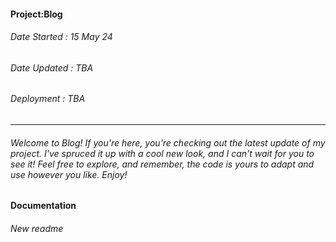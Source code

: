 #### Project:Blog
###### Date Started : 15 May 24
###### Date Updated : TBA
###### Deployment : TBA
---
###### Welcome to Blog! If you're here, you're checking out the latest update of my project. I've spruced it up with a cool new look, and I can't wait for you to see it! Feel free to explore, and remember, the code is yours to adapt and use however you like. Enjoy! ######

#### Documentation
###### New readme
